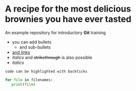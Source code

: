 # A recipe for the most delicious brownies you have ever tasted
An example repository for introductory **Git** training

- you can add bullets
  - and sub-bullets
- [and  links](https://crm.embl.de)
- _italics_ and ~~strikethrough~~ is also possible
- *italics*

`code can be highlighted with backticks`

```Python
for file in filenames:
   print(file)
```
